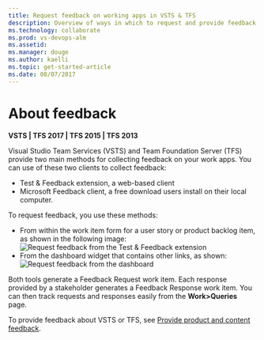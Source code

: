 ```yaml
---
title: Request feedback on working apps in VSTS & TFS  
description: Overview of ways in which to request and provide feedback on your working apps    
ms.technology: collaborate
ms.prod: vs-devops-alm
ms.assetid:    
ms.manager: douge
ms.author: kaelli
ms.topic: get-started-article
ms.date: 08/07/2017
---
```


# About feedback

**VSTS | TFS 2017 | TFS 2015 | TFS 2013**  


Visual Studio Team Services (VSTS) and Team Foundation Server (TFS) provide two main methods for collecting feedback on your work apps. You can use of these two clients to collect feedback: 

- Test & Feedback extension, a web-based client
- Microsoft Feedback client, a free download users install on their local computer. 

To request feedback, you use these methods: 
- From within the work item form for a user story or product backlog item, as shown in the following image:<br/>![Request feedback from the Test & Feedback extension](/vsts/manual-test/stakeholder/_img/request-stakeholder-feedback/request-stakeholder-feedback-01.png) 
- From the dashboard widget that contains other links, as shown:<br/>![Request feedback from the dashboard](/vsts/work/connect/_img/request-feedback-link.png)

Both tools generate a Feedback Request work item. Each response provided by a stakeholder generates a Feedback Response work item. You can then track requests and responses easily from the **Work>Queries** page.

To provide feedback about VSTS or TFS, see [Provide product and content feedback](/vsts/provide-feedback?toc=/vsts/feedback/toc.json&bc=/vsts/feedback/breadcrumb/toc.json).
 

